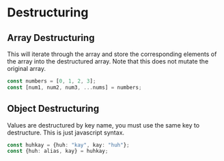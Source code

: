 # Destructuring
## Array Destructuring
This will iterate through the array and store the corresponding elements of the array into the destructured array. Note that this does not mutate the original array.
```typescript
const numbers = [0, 1, 2, 3];
const [num1, num2, num3, ...nums] = numbers;
```


## Object Destructuring
Values are destructured by key name, you must use the same key to destructure. This is just javascript syntax.
```typescript
const huhkay = {huh: "kay", kay: "huh"};
const {huh: alias, kay} = huhkay;
```